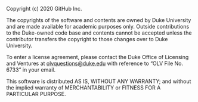 Copyright (c) 2020 GitHub Inc.

The copyrights of the software and contents are owned by Duke University and are made available for academic purposes only. Outside contributions to the Duke-owned code base and contents cannot be accepted unless the contributor transfers the copyright to those changes over to Duke University.

To enter a license agreement, please contact the Duke Office of Licensing and Ventures at olvquestions@duke.edu with reference to “OLV File No. 6733” in your email.

This software is distributed AS IS, WITHOUT ANY WARRANTY; and without the implied warranty of MERCHANTABILITY or FITNESS FOR A PARTICULAR PURPOSE.
